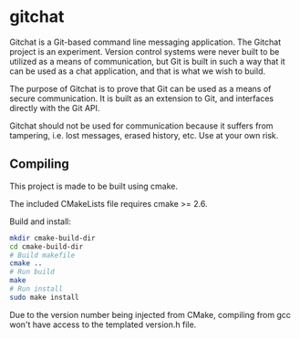# gitchat
Gitchat is a Git-based command line messaging application. The Gitchat project is an experiment. Version control systems were never built to be utilized as a means of communication, but Git is built in such a way that it can be used as a chat application, and that is what we wish to build.

The purpose of Gitchat is to prove that Git can be used as a means of secure communication. It is built as an extension to Git, and interfaces directly with the Git API.

Gitchat should not be used for communication because it suffers from tampering, i.e. lost messages, erased history, etc. Use at your own risk.

## Compiling
This project is made to be built using cmake.

The included CMakeLists file requires cmake >= 2.6.

Build and install:
```bash
mkdir cmake-build-dir
cd cmake-build-dir
# Build makefile
cmake ..
# Run build
make
# Run install
sudo make install
```

Due to the version number being injected from CMake, compiling from gcc won't have access to the templated version.h file.
